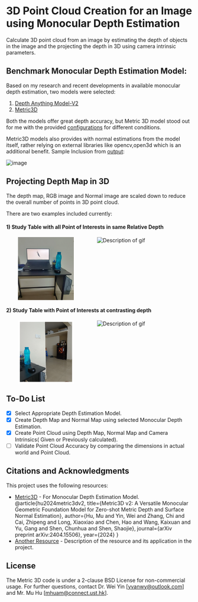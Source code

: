 # 3D Point Cloud Creation for an Image using Monocular Depth Estimation
Calculate 3D point cloud from an image by estimating the depth of objects in the image and the projecting the depth in 3D using camera intrinsic parameters.

## Benchmark  Monocular Depth Estimation Model:  
Based on my research and recent developments in available monocular depth estimation, two models were selected:
   1) [Depth Anything Model-V2](https://github.com/LiheYoung/Depth-Anything)
   2) [Metric3D](https://github.com/YvanYin/Metric3D/tree/main)

Both the models offer great depth accuracy, but Metric 3D model stood out for me with the provided [configurations](https://github.com/devanjanmishra/DepthMaps_3DPointCloud_Creation/tree/main/mono/configs) for different conditions.

Metric3D models also provides with normal estimations from the model itself, rather relying on external libraries like opencv,open3d which is an additional benefit.
Sample Inclusion from [output](https://github.com/devanjanmishra/DepthMaps_3DPointCloud_Creation/tree/main/data/sample_output):

![image](https://github.com/devanjanmishra/DepthMaps_3DPointCloud_Creation/assets/50066136/27715284-7058-4cf1-9e68-531a5f0a0e8e)  


## Projecting Depth Map in 3D
The depth map, RGB image and Normal image are scaled down to reduce the overall number of points in 3D point cloud.

There are two examples included currently:
#### 1) Study Table with all Point of Interests in same Relative Depth 
<div style="display: flex; justify-content: space-around;">
  <img src="https://github.com/devanjanmishra/DepthMaps_3DPointCloud_Creation/blob/main/data/sample_input/IMG20240610231531.jpg" alt="Description of image" style="width: 30%; height: 170px"/>
  <img src="https://github.com/devanjanmishra/DepthMaps_3DPointCloud_Creation/blob/main/data/sample_output/GIF_Video_IMG20240610231531.gif" alt="Description of gif" style="width: 45%;"/>
</div>  

#### 2) Study Table with Point of Interests at contrasting depth 
<div style="display: flex; justify-content: space-around;">
  <img src="https://github.com/devanjanmishra/DepthMaps_3DPointCloud_Creation/blob/main/data/sample_input/IMG20240610231100.jpg" alt="Description of image" style="width: 30%; height: 170px"/>
  <img src="https://github.com/devanjanmishra/DepthMaps_3DPointCloud_Creation/blob/main/data/sample_output/GIF_Video_IMG20240610231100.gif" alt="Description of gif" style="width: 45%;"/>
</div>

## To-Do List

- [x] Select Appropriate Depth Estimation Model.  
- [x] Create Depth Map and Normal Map using selected Monocular Depth Estimation.  
- [x] Create Point Cloud using Depth Map, Normal Map and Camera Intrinsics( Given or Previously calculated).  
- [ ] Validate Point Cloud Accuracy by comparing the dimensions in actual world and Point Cloud.

## Citations and Acknowledgments
This project uses the following resources:

- [Metric3D](https://github.com/YvanYin/Metric3D/tree/main) - For Monocular Depth Estimation Model.  
  @article{hu2024metric3dv2,
  title={Metric3D v2: A Versatile Monocular Geometric Foundation Model for Zero-shot Metric Depth and Surface Normal Estimation},
  author={Hu, Mu and Yin, Wei and Zhang, Chi and Cai, Zhipeng and Long, Xiaoxiao and Chen, Hao and Wang, Kaixuan and Yu, Gang and Shen, Chunhua and Shen, Shaojie},
  journal={arXiv preprint arXiv:2404.15506},
  year={2024}
}
- [Another Resource](https://link-to-resource) - Description of the resource and its application in the project.

## License
The Metric 3D code is under a 2-clause BSD License for non-commercial usage. For further questions, contact Dr. Wei Yin [yvanwy@outlook.com] and Mr. Mu Hu [mhuam@connect.ust.hk].
